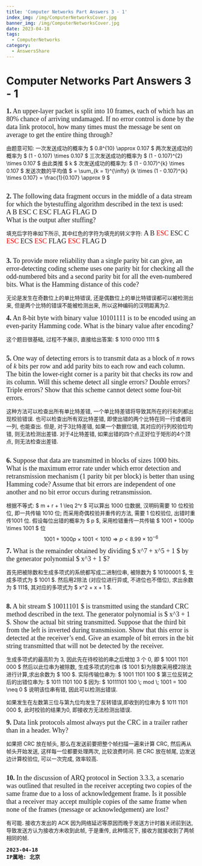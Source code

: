 ```yaml
---
title: 'Computer Networks Part Answers 3 - 1'
index_img: /img/ComputerNetworksCover.jpg
banner_img: /img/ComputerNetworksCover.jpg
date: 2023-04-18
tags:
  - ComputerNetworks
category:
  - AnswersShare
---
```

# Computer Networks Part Answers 3 - 1

<font face = "Times New Roman" size = 4>
<b>1.</b> An upper-layer packet is split into 10 frames, each of which has an 80% chance of arriving undamaged. 
If no error control is done by the data link protocol, how many times must the message be sent on average to get the entire thing through?
</font>

由题意可知:
一次发送成功的概率为 $ 0.8^{10} \approx 0.107 $
两次发送成功的概率为 $ (1 - 0.107) \times 0.107 $
三次发送成功的概率为 $ (1 - 0.107)^{2} \times 0.107 $
由此类推 $ k $ 次发送成功的概率为: $ (1 - 0.107)^{k} \times 0.107 $
发送次数的平均值 $ = \sum_{k = 1}^{\infty} {k \times (1 - 0.107)^{k} \times 0.107} = \frac{1}{0.107} \approx 9 $

<br>

<font face = "Times New Roman" size = 4>
<b>2.</b> The following data fragment occurs in the middle of a data stream for which the bytestuffing algorithm described in the text is used: <br>
A B ESC C ESC FLAG FLAG D <br>
What is the output after stuffing?
</font>

填充后字符串如下所示, 其中红色的字符为填充的转义字符:
<font face = "Times New Roman" size = 4>A B <font color = "red"> ESC </font> ESC C <font color = "red"> ESC </font> ECS <font color = "red"> ESC </font> FLAG <font color = "red"> ESC </font> FLAG D
</font>

<br>

<font face = "Times New Roman" size = 4>
<b>3.</b> To provide more reliability than a single parity bit can give, 
an error-detecting coding scheme uses one parity bit for checking all the odd-numbered bits and a second parity bit for all the even-numbered bits. 
What is the Hamming distance of this code?
</font>

无论是发生在奇数位上的单比特错误, 还是偶数位上的单比特错误都可以被检测出来, 但是两个比特的错误不能被检测出来, 所以这种编码的汉明距离为2.

<font face = "Times New Roman" size = 4>
<b>4.</b> An 8-bit byte with binary value 10101111 is to be encoded using an even-parity Hamming code. What is the binary value after encoding?
</font>

这个题目很基础, 过程不予展示, 直接给出答案: $ 1010 0100 1111 $

<br>

<font face = "Times New Roman" size = 4>
<b>5.</b> One way of detecting errors is to transmit data as a block of <i> n </i> rows of <i> k </i> bits per row and add parity bits to each row and each column. 
The bitin the lower-right corner is a parity bit that checks its row and its column. 
Will this scheme detect all single errors? Double errors? Triple errors? Show that this scheme cannot detect some four-bit errors.
</font>

这种方法可以检查出所有单比特差错, 一个单比特差错将导致其所在的行和列都出现校验错误. 也可以检查出所有双比特差错, 即使出错的两个比特在同一行或者同一列, 也能查出. 
但是, 对于3比特差错, 如果一个数据位错, 其对应的行列校验位均错, 则无法检测出差错. 对于4比特差错, 如果出错的四个点正好位于矩形的4个顶点, 则无法检查出差错.

<br>

<font face = "Times New Roman" size = 4>
<b>6.</b> Suppose that data are transmitted in blocks of sizes 1000 bits. 
What is the maximum error rate under which error detection and retransmission mechanism (1 parity bit per block) is better than using Hamming code? 
Assume that bit errors are independent of one another and no bit error occurs during retransmission.
</font>

根据不等式: $ m + r + 1 \leq 2^r $ 
可以算出 1000 位数据, 汉明码需要 10 位校验位, 即一共传输 1010 位;
而采用奇偶校验并重传的方法, 需要 1 位校验位, 出错时重传1001 位.
假设每位出错的概率为 $ p $, 采用检错重传一共传输 $ 1001 + 1000p \times 1001 $ 位
$$ 1001 + 1000p \times 1001  < 1010 \Longrightarrow  p < 8.99 \times 10^{-6} $$  


<font face = "Times New Roman" size = 4>
<b>7.</b> What is the remainder obtained by dividing $ x^7 + x^5 + 1 $ by the generator polynomial $ x^3 + 1 $?
</font>

首先把被除数和生成多项式的系统都写成二进制位串, 被除数为 $ 10100001 $, 生成多项式为 $ 1001 $. 
然后用2除法 (对应位进行异或, 不进位也不借位), 求出余数为 $ 111$, 其对应的多项式为 $ x^2 + x + 1 $.

<br>

<font face = "Times New Roman" size = 4>
<b>8.</b> A bit stream $ 10011101 $ is transmitted using the standard CRC method described in the text. 
The generator polynomial is $ x^3 + 1 $. Show the actual bit string transmitted. Suppose that the third bit from the left is inverted during transmission. 
Show that this error is detected at the receiver’s end. Give an example of bit errors in the bit string transmitted that will not be detected by the receiver.
</font>

生成多项式的最高阶为 3, 因此先在待校验的串之后增加 3 个 0, 即 $ 1001 1101 000 $ 
然后以此位串为被除数, 生成多项式的位串 ($ 1001 $)为除数采用模2除法进行计算,求出余数为 $ 100 $. 
实际传输位串为: $ 1001 1101 100 $
第三位反转之后的出错位串为: $ 1011 1101 100 $
因为: $ 10111101 100 \\; mod \\; 1001 = 100 \neq 0 $ 说明该位串有错, 因此可以检测出错误.

如果发生在左数第三位与第九位均发生了反转错误,即收到的位串为 $ 1011 1101 000 $, 此时校验的结果为0, 即接收方无法检测出错误.

<font face = "Times New Roman" size = 4>
<b>9.</b> Data link protocols almost always put the CRC in a trailer rather than in a header. Why?
</font>

如果把 CRC 放在帧头, 那么在发送前要把整个帧扫描一遍来计算 CRC, 然后再从帧头开始发送, 这样每一位都要处理两次, 比较浪费时间.
把 CRC 放在帧尾, 边发送边计算校验位, 可以一次完成, 效率较高.

<br>

<font face = "Times New Roman" size = 4>
<b>10.</b> In the discussion of ARQ protocol in Section 3.3.3, 
a scenario was outlined that resulted in the receiver accepting two copies of the same frame due to a loss of acknowledgement frame. 
Is it possible that a receiver may accept multiple copies of the same frame when none of the frames (message or acknowledgement) are lost?
</font>

有可能.
接收方发出的 ACK 因为网络延迟等原因而晚于发送方计时器关闭前到达, 导致发送方认为接收方未收到此帧, 于是重传, 此种情况下, 接收方就接收到了两帧相同的帧.
<pre class="note note-info">
<strong>2023-04-18</strong> 
<strong>IP属地: 北京</strong>
</pre>